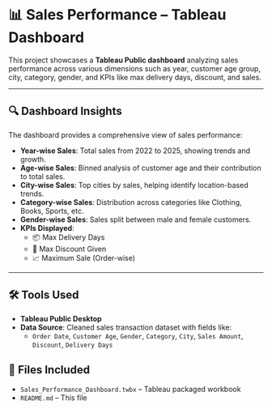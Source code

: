 # 📊 Sales Performance – Tableau Dashboard

This project showcases a **Tableau Public dashboard** analyzing sales performance across various dimensions such as year, customer age group, city, category, gender, and KPIs like max delivery days, discount, and sales.

---

## 🔍 Dashboard Insights

The dashboard provides a comprehensive view of sales performance:

- **Year-wise Sales**: Total sales from 2022 to 2025, showing trends and growth.
- **Age-wise Sales**: Binned analysis of customer age and their contribution to total sales.
- **City-wise Sales**: Top cities by sales, helping identify location-based trends.
- **Category-wise Sales**: Distribution across categories like Clothing, Books, Sports, etc.
- **Gender-wise Sales**: Sales split between male and female customers.
- **KPIs Displayed**:
  - 📦 Max Delivery Days
  - 💸 Max Discount Given
  - 📈 Maximum Sale (Order-wise)

---

## 🛠️ Tools Used

- **Tableau Public Desktop**
- **Data Source**: Cleaned sales transaction dataset with fields like:
  - `Order Date`, `Customer Age`, `Gender`, `Category`, `City`, `Sales Amount`, `Discount`, `Delivery Days`



## 📁 Files Included

- `Sales_Performance_Dashboard.twbx` – Tableau packaged workbook
- `README.md` – This file



